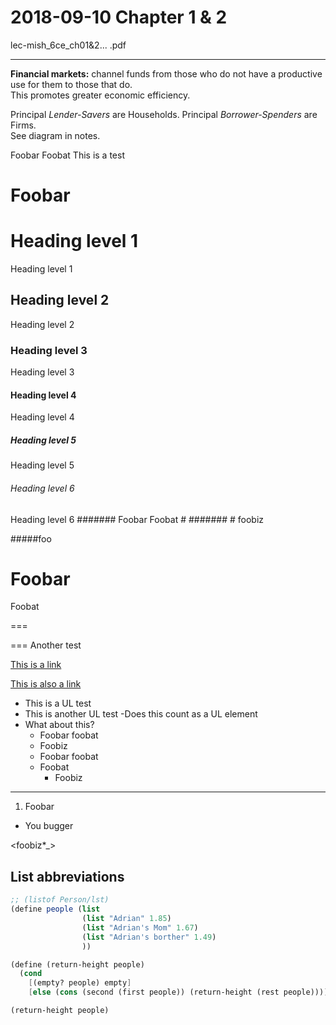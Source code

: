 # 2018-09-10 Chapter 1 & 2

lec-mish_6ce_ch01&2... .pdf

<hr>

__Financial markets:__ channel funds from those who do not have a productive use for them to those that do.  
This promotes greater economic efficiency.

Principal _Lender-Savers_ are Households. Principal _Borrower-Spenders_ are Firms.  
See diagram in notes.

Foobar Foobat
This is a test

# Foobar

# Heading level 1
Heading level 1
## Heading level 2
Heading level 2
### Heading level 3
Heading level 3
#### Heading level 4
Heading level 4
##### Heading level 5
Heading level 5
###### Heading level 6
Heading level 6
####### Foobar Foobat #
####### # foobiz

#####foo


Foobar
===

Foobat

===

===
Another test

[This is a link](https://www.google.com/search?q=can+parentheses+be+used+in+urls&oq=can+parentheses+be+used+in+urls&aqs=chrome..69i57j69i64.4797j0j1&sourceid=chrome&ie=UTF-8)

[This is also a link](https://www.google.com/search?q=can+parentheses+be+used+in+urls&oq=can+parentheses+be+used+in+urls&aqs=chrome..69i57j69i64.4797j0j1&sourceid=chrome&ie=UTF-8 "Hover text")


- This is a UL test
- This is another UL test
-Does this count as a UL element
- What about this?
    - Foobar foobat
    - Foobiz
    - Foobar foobat
  - Foobat
    - Foobiz

<hr>

<link>

1. Foobar
- You bugger


<link>

<foobiz*_>

## List abbreviations

```scheme
;; (listof Person/lst)
(define people (list
                (list "Adrian" 1.85)
                (list "Adrian's Mom" 1.67)
                (list "Adrian's borther" 1.49)
                ))

(define (return-height people)
  (cond
    [(empty? people) empty]
    [else (cons (second (first people)) (return-height (rest people)))]))

(return-height people)
```
